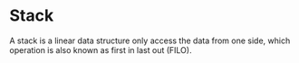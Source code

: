 # Stack

A stack is a linear data structure only access the data from one side, which operation is also known as first in last out (FILO).
